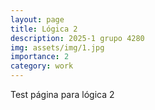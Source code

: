 ```yaml
---
layout: page
title: Lógica 2
description: 2025-1 grupo 4280
img: assets/img/1.jpg
importance: 2
category: work
---
```


Test página para lógica 2